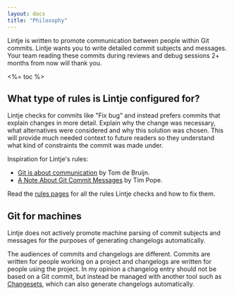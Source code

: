 ```yaml
---
layout: docs
title: "Philosophy"
---
```


Lintje is written to promote communication between people within Git commits. Lintje wants you to write detailed commit subjects and messages. Your team reading these commits during reviews and debug sessions 2+ months from now will thank you.

<%= toc %>

## What type of rules is Lintje configured for?

Lintje checks for commits like "Fix bug" and instead prefers commits that explain changes in more detail. Explain why the change was necessary, what alternatives were considered and why this solution was chosen. This will provide much needed context to future readers so they understand what kind of constraints the commit was made under.

Inspiration for Lintje's rules:

- [Git is about communication](https://tomdebruijn.com/posts/git-is-about-communication/) by Tom de Bruijn.
- [A Note About Git Commit Messages](https://tbaggery.com/2008/04/19/a-note-about-git-commit-messages.html) by Tim Pope.

Read the [rules pages](/docs/rules) for all the rules Lintje checks and how to fix them.

## Git for machines

Lintje does not actively promote machine parsing of commit subjects and messages for the purposes of generating changelogs automatically.

The audiences of commits and changelogs are different. Commits are written for people working on a project and changelogs are written for people using the project. In my opinion a changelog entry should not be based on a Git commit, but instead be managed with another tool such as [Changesets](https://github.com/atlassian/changesets), which can also generate changelogs automatically.
